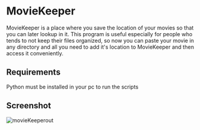 # MovieKeeper
MovieKeeper is a place where you save the location of your movies so that you can later lookup in it. This program is useful especially for people who tends to not keep their files organized, so now you can paste your movie in any directory and all you need to add it's location to MovieKeeper and then access it conveniently.

## Requirements
Python must be installed in your pc to run the scripts

## Screenshot
![movieKeeperout](https://user-images.githubusercontent.com/85640206/121484676-14e64700-c9ed-11eb-98a3-523b1be33c76.png)
